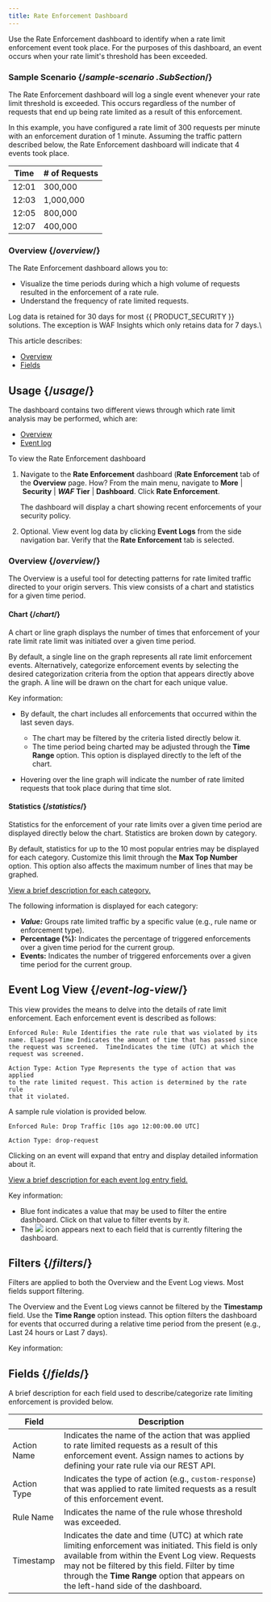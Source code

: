 ```yaml
---
title: Rate Enforcement Dashboard
---
```


Use the Rate Enforcement dashboard to identify when a rate limit
enforcement event took place. For the purposes of this dashboard, an
event occurs when your rate limit's threshold has been exceeded.

### Sample Scenario {/*sample-scenario .SubSection*/}

The Rate Enforcement dashboard will log a single event whenever your
rate limit threshold is exceeded. This occurs regardless of the number
of requests that end up being rate limited as a result of this
enforcement.

In this example, you have configured a rate limit of 300 requests per
minute with an enforcement duration of 1 minute. Assuming the traffic
pattern described below, the Rate Enforcement dashboard will indicate
that 4 events took place.

| Time  | \# of Requests |
|-------|----------------|
| 12:01 | 300,000        |
| 12:03 | 1,000,000      |
| 12:05 | 800,000        |
| 12:07 | 400,000        |

### Overview {/*overview*/}

The Rate Enforcement dashboard allows you to:

-   Visualize the time periods during which a high volume of requests
    resulted in the enforcement of a rate rule.
-   Understand the frequency of rate limited requests.

Log data is retained for 30 days for most {{ PRODUCT_SECURITY }} solutions. The exception
is WAF Insights which only retains data for 7 days.\

This article describes:

-   [Overview](#Overview)
-   [Fields](#fields)

## Usage {/*usage*/}

The dashboard contains two different views through which rate limit
analysis may be performed, which are:

-   [Overview](#Overview)
-   [Event log](#Event)

To view the Rate Enforcement dashboard

1.  Navigate to the **Rate Enforcement** dashboard (**Rate Enforcement** tab
    of the **Overview** page. How? From the main menu,
    navigate to **More** \| **Security** \| ***WAF*** **Tier** \| **Dashboard**. Click **Rate
    Enforcement**.

    The dashboard will display a chart showing recent enforcements of
    your security policy.

2.  Optional. View event log data by clicking **Event Logs** from
    the side navigation bar. Verify that the **Rate Enforcement**
    tab is selected.

### Overview {/*overview*/}

The Overview is a useful tool for detecting patterns for rate limited
traffic directed to your origin servers. This view consists of a chart
and statistics for a given time period.

#### Chart {/*chart*/}

A chart or line graph displays the number of times that enforcement of
your rate limit rate limit was initiated over a given time period.

By default, a single line on the graph represents all rate limit
enforcement events. Alternatively, categorize enforcement events by
selecting the desired categorization criteria from the option that
appears directly above the graph. A line will be drawn on the chart for
each unique value.

Key information:

-   By default, the chart includes all enforcements that occurred within
    the last seven days.

    -   The chart may be filtered by the criteria listed directly below
        it.
    -   The time period being charted may be adjusted through the **Time
        Range** option. This option is displayed directly to the
        left of the chart.

-   Hovering over the line graph will indicate the number of rate
    limited requests that took place during that time slot.

#### Statistics {/*statistics*/}

Statistics for the enforcement of your rate limits over a given time
period are displayed directly below the chart. Statistics are broken
down by category.

By default, statistics for up to the 10 most popular entries may be
displayed for each category. Customize this limit through the **Max Top
Number** option. This option also affects the maximum number of
lines that may be graphed.

[View a brief description for each category.](#fields)

The following information is displayed for each category:

-   ***Value:*** Groups rate limited traffic by a
    specific value (e.g., rule name or enforcement type).
-   **Percentage (%):** Indicates the percentage of triggered
    enforcements over a given time period for the current group.
-   **Events:** Indicates the number of triggered enforcements over
    a given time period for the current group.

## Event Log View {/*event-log-view*/}

This view provides the means to delve into the details of rate limit
enforcement. Each enforcement event is described as follows:

```
Enforced Rule: Rule Identifies the rate rule that was violated by its
name. Elapsed Time Indicates the amount of time that has passed since
the request was screened.  TimeIndicates the time (UTC) at which the
request was screened.

Action Type: Action Type Represents the type of action that was applied
to the rate limited request. This action is determined by the rate rule
that it violated.
```

A sample rule violation is provided below.

```
Enforced Rule: Drop Traffic [10s ago 12:00:00.00 UTC]

Action Type: drop-request
```

Clicking on an event will expand that entry and display detailed
information about it.

[View a brief description for each event log entry field.](#fields)

Key information:

-   Blue font indicates a value that may be used to filter the entire
    dashboard. Click on that value to filter events by it.
-   The ![](/images/icons/filter.png) icon appears next
    to each field that is currently filtering the dashboard.

## Filters {/*filters*/}

Filters are applied to both the Overview and the Event Log views. Most
fields support filtering.

The Overview and the Event Log views cannot be filtered by the
**Timestamp** field. Use the **Time Range** option instead.
This option filters the dashboard for events that occurred during a
relative time period from the present (e.g., Last 24 hours or Last 7
days).

Key information:

## Fields {/*fields*/}

A brief description for each field used to describe/categorize rate
limiting enforcement is provided below.

| Field       | Description                                           |
| ----------- | ----------- |
| Action Name | Indicates the name of the action that was applied to rate limited requests as a result of this enforcement event.  Assign names to actions by defining your rate rule via our REST API.                                     |
| Action Type | Indicates the type of action (e.g., `custom-response`) that was applied to rate limited requests as a result of this enforcement event.                                                |
| Rule Name   | Indicates the name of the rule whose threshold was exceeded.                                             |
| Timestamp   | Indicates the date and time (UTC) at which rate limiting enforcement was initiated.  This field is only available from within the Event Log view. Requests may not be filtered by this field. Filter by time through the **Time Range** option that appears on the left-hand side of the dashboard.                                            |
